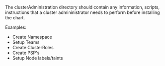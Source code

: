 The clusterAdministration directory should contain any information, scripts, instructions that a cluster admininistrator needs to perform before installing the chart.

Examples:
- Create Namespace
- Setup Teams
- Create ClusterRoles
- Create PSP's
- Setup Node labels/taints

